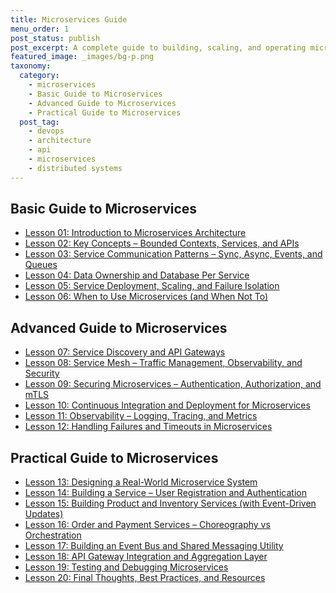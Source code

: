 ```yaml
---
title: Microservices Guide
menu_order: 1
post_status: publish
post_excerpt: A complete guide to building, scaling, and operating microservices—from fundamentals to real-world systems.
featured_image: _images/bg-p.png
taxonomy:
  category:
    - microservices
    - Basic Guide to Microservices
    - Advanced Guide to Microservices
    - Practical Guide to Microservices
  post_tag:
    - devops
    - architecture
    - api
    - microservices
    - distributed systems
---
```


<div class="guru-cat-main" markdown="1">

<div class="guru-cat-in" markdown="1">

## Basic Guide to Microservices

- [Lesson 01: Introduction to Microservices Architecture](./lesson-01-introduction-to-microservices-architecture)
- [Lesson 02: Key Concepts – Bounded Contexts, Services, and APIs](./lesson-02-key-concepts-bounded-contexts-services-and-apis)
- [Lesson 03: Service Communication Patterns – Sync, Async, Events, and Queues](./lesson-03-service-communication-patterns-sync-async-events-and-queues)
- [Lesson 04: Data Ownership and Database Per Service](./lesson-04-data-ownership-and-database-per-service)
- [Lesson 05: Service Deployment, Scaling, and Failure Isolation](./lesson-05-service-deployment-scaling-and-failure-isolation)
- [Lesson 06: When to Use Microservices (and When Not To)](./lesson-06-when-to-use-microservices-and-when-not-to)

</div>

<div class="guru-cat-in" markdown="1">

## Advanced Guide to Microservices

- [Lesson 07: Service Discovery and API Gateways](./lesson-07-service-discovery-and-api-gateways)
- [Lesson 08: Service Mesh – Traffic Management, Observability, and Security](./lesson-08-service-mesh-traffic-management-observability-and-security)
- [Lesson 09: Securing Microservices – Authentication, Authorization, and mTLS](./lesson-09-securing-microservices-authentication-authorization-and-mtls)
- [Lesson 10: Continuous Integration and Deployment for Microservices](./lesson-10-continuous-integration-and-deployment-for-microservices)
- [Lesson 11: Observability – Logging, Tracing, and Metrics](./lesson-11-observability-logging-tracing-and-metrics)
- [Lesson 12: Handling Failures and Timeouts in Microservices](./lesson-12-handling-failures-and-timeouts-in-microservices)

</div>

<div class="guru-cat-in" markdown="1">

## Practical Guide to Microservices

- [Lesson 13: Designing a Real-World Microservice System](./lesson-13-designing-a-real-world-microservice-system)
- [Lesson 14: Building a Service – User Registration and Authentication](./lesson-14-building-a-service-user-registration-and-authentication)
- [Lesson 15: Building Product and Inventory Services (with Event-Driven Updates)](./lesson-15-building-product-and-inventory-services-with-event-driven-updates)
- [Lesson 16: Order and Payment Services – Choreography vs Orchestration](./lesson-16-order-and-payment-services-choreography-vs-orchestration)
- [Lesson 17: Building an Event Bus and Shared Messaging Utility](./lesson-17-building-an-event-bus-and-shared-messaging-utility)
- [Lesson 18: API Gateway Integration and Aggregation Layer](./lesson-18-api-gateway-integration-and-aggregation-layer)
- [Lesson 19: Testing and Debugging Microservices](./lesson-19-testing-and-debugging-microservices)
- [Lesson 20: Final Thoughts, Best Practices, and Resources](./lesson-20-final-thoughts-best-practices-and-resources)

</div>

</div>
